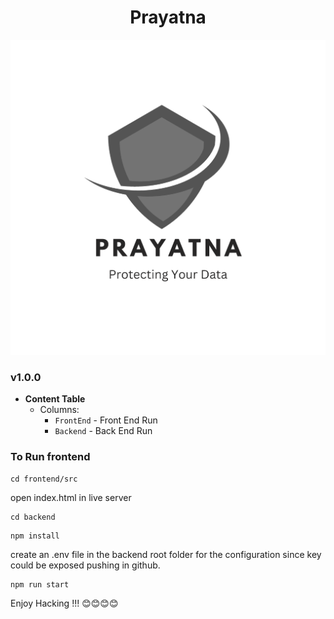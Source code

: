 <div align="center">
  <h1>Prayatna</h1>
  <img src="./frontend/image/prayatna-logo.png" alt="Image Description">
</div>



### v1.0.0
- **Content Table**
  - Columns:
    - `FrontEnd` - Front End Run
    - `Backend` -  Back End Run


### To Run frontend

```
cd frontend/src
```
open index.html in live server

```
cd backend
```
```
npm install
```

create an .env  file in the backend root folder for the configuration since key could be exposed pushing in github.

```
npm run start
```

Enjoy Hacking !!! 😊😊😊😊